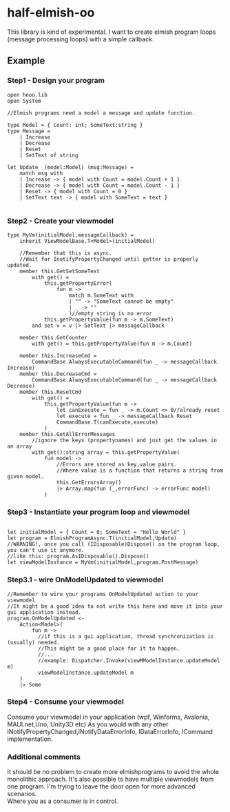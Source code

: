 # half-elmish-oo

This library is kind of experimental.
I want to create elmish program loops (message processing loops) with a simple callback.

## Example
### Step1 - Design your program
```F#
open heoo.lib
open System

//Elmish programs need a model a message and update function.

type Model = { Count: int; SomeText:string }
type Message = 
    | Increase 
    | Decrease
    | Reset
    | SetText of string

let Update  (model:Model) (msg:Message) =
    match msg with
    | Increase -> { model with Count = model.Count + 1 }
    | Decrease -> { model with Count = model.Count - 1 }
    | Reset -> { model with Count = 0 }
    | SetText text -> { model with SomeText = text }
   
```
### Step2 - Create your viewmodel 
```F#
type MyVm(initialModel,messageCallback) =
    inherit ViewModelBase.T<Model>(initialModel)
    
    //Remember that this is async.
    //Wait for InotifyPropertyChanged until getter is properly updated.
    member this.GetSetSomeText
        with get() =
            this.getPropertyError(
                fun m ->
                    match m.SomeText with
                    | "" -> "SomeText cannot be empty"
                    | _ -> ""
                    )//empty string is no error
            this.getPropertyValue(fun m -> m.SomeText)
        and set v = v |> SetText |> messageCallback 
    
    member this.GetCounter
        with get() = this.getPropertyValue(fun m -> m.Count)
        
    member this.IncreaseCmd = 
        CommandBase.AlwaysExecutableCommand(fun _ -> messageCallback Increase)
    member this.DecreaseCmd = 
        CommandBase.AlwaysExecutableCommand(fun _ -> messageCallback Decrease)
    member this.ResetCmd
        with get() = 
            this.getPropertyValue(fun m ->
                let canExecute = fun _ -> m.Count <> 0//already reset
                let execute = fun _ -> messageCallback Reset
                CommandBase.T(canExecute,execute)
            )
    member this.GetAllErrorMessages
        //ignore the keys (propertynames) and just get the values in an array
        with get():string array = this.getPropertyValue(
            fun model ->
                //Errors are stored as key,value pairs.
                //Where value is a function that returns a string from given model.
                this.GetErrorsArray()
                |> Array.map(fun (_,errorFunc) -> errorFunc model)
            )    
```

### Step3 - Instantiate your program loop and viewmodel
```F#

let initialModel = { Count = 0; SomeText = "Hello World" }
let program = ElmishProgramAsync.T(initialModel,Update)
//WARNING!, once you call (IDisposable)Dispose() on the program loop, you can't use it anymore.
//like this: program.AsIDisposable().Dispose()
let viewModelInstance = MyVm(initialModel,program.PostMessage)

```
### Step3.1 - wire OnModelUpdated to viewmodel
```F#
//Remember to wire your programs OnModelUpdated action to your viewmodel
//It might be a good idea to not write this here and move it into your gui application instead.
program.OnModelUpdated <- 
    Action<Model>(
        fun m ->
          //if this is a gui application, thread synchronization is (usually) needed.
          //This might be a good place for it to happen.
          //...
          //example: Dispatcher.Invoke(viewMModelInstance.updateModel m)
          viewModelInstance.updateModel m
    )
    |> Some
```

### Step4 - Consume your viewmodel

Consume your viewmodel in your application (wpf, Winforms, Avalonia, MAUI.net,Uno, Unity3D etc)
As you would with any other INotifyPropertyChanged,INotifyDataErrorInfo, IDataErrorInfo, ICommand implementation.

### Additional comments

It should  be no problem to create more elmishprograms to avoid the whole monolithic approach.
It's also possible to have multiple viewmodels from one program.
I'm trying to leave the door open for more advanced scenarios.  
Where you as a consumer is in control.
